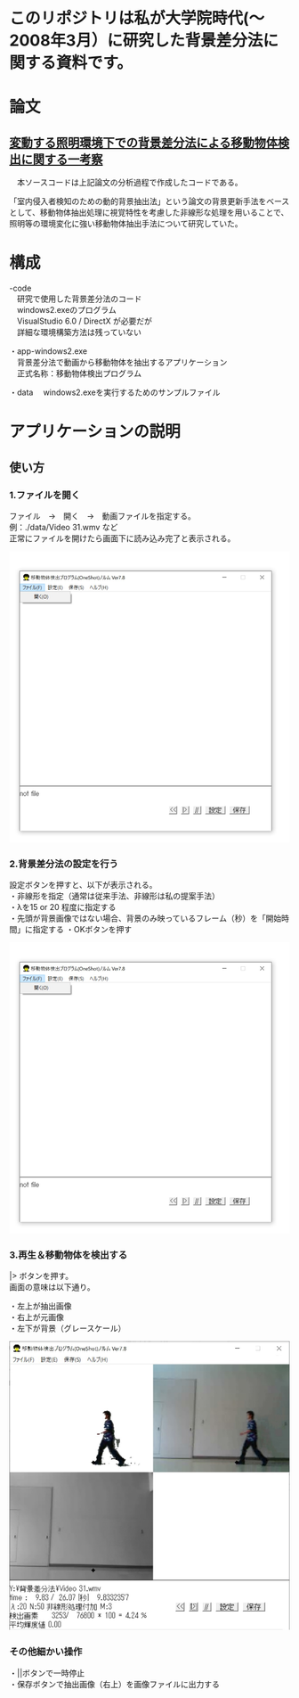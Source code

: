 # このリポジトリは私が大学院時代(～2008年3月）に研究した背景差分法に関する資料です。

# 論文

## [変動する照明環境下での背景差分法による移動物体検出に関する一考察](https://www.ieice.org/publications/conference-FIT-DVDs/FIT2007/pdf/I/I_042.pdf)    
 　本ソースコードは上記論文の分析過程で作成したコードである。
  
「室内侵入者検知のための動的背景抽出法」という論文の背景更新手法をベースとして、移動物体抽出処理に視覚特性を考慮した非線形な処理を用いることで、照明等の環境変化に強い移動物体抽出手法について研究していた。

# 構成

-code  
　研究で使用した背景差分法のコード  
　windows2.exeのプログラム  
　VisualStudio 6.0 / DirectX が必要だが   
　詳細な環境構築方法は残っていない

・app-windows2.exe  
　背景差分法で動画から移動物体を抽出するアプリケーション  
　正式名称：移動物体検出プログラム

・data
　windows2.exeを実行するためのサンプルファイル

# アプリケーションの説明
## 使い方

### 1.ファイルを開く
ファイル　→　開く　→　動画ファイルを指定する。  
例：./data/Video 31.wmv など  
正常にファイルを開けたら画面下に読み込み完了と表示される。  

![メイン画面](/img/01.jpg) 

### 2.背景差分法の設定を行う
設定ボタンを押すと、以下が表示される。      
・非線形を指定（通常は従来手法、非線形は私の提案手法）  
・λを15 or 20 程度に指定する  
・先頭が背景画像ではない場合、背景のみ映っているフレーム（秒）を「開始時間」に指定する
・OKボタンを押す

![設定画面](/img/01.jpg) 


### 3.再生＆移動物体を検出する
|> ボタンを押す。  
画面の意味は以下通り。  

・左上が抽出画像  
・右上が元画像  
・左下が背景（グレースケール）

![設定画面](/img/03.jpg) 


### その他細かい操作
・||ボタンで一時停止  
・保存ボタンで抽出画像（右上）を画像ファイルに出力する